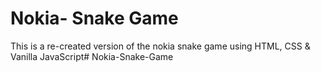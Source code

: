# Nokia- Snake Game
This is a re-created version of the nokia snake game using HTML, CSS & Vanilla JavaScript# Nokia-Snake-Game
